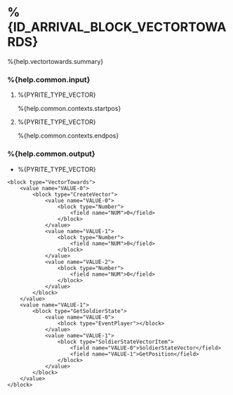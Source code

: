 # %{ID_ARRIVAL_BLOCK_VECTORTOWARDS}

%{help.vectortowards.summary}

### %{help.common.input}

1. %{PYRITE_TYPE_VECTOR}

    %{help.common.contexts.startpos}

2. %{PYRITE_TYPE_VECTOR}

    %{help.common.contexts.endpos}

### %{help.common.output}

-   %{PYRITE_TYPE_VECTOR}

```
<block type="VectorTowards">
    <value name="VALUE-0">
        <block type="CreateVector">
            <value name="VALUE-0">
                <block type="Number">
                    <field name="NUM">0</field>
                </block>
            </value>
            <value name="VALUE-1">
                <block type="Number">
                    <field name="NUM">0</field>
                </block>
            </value>
            <value name="VALUE-2">
                <block type="Number">
                    <field name="NUM">0</field>
                </block>
            </value>
        </block>
    </value>
    <value name="VALUE-1">
        <block type="GetSoldierState">
            <value name="VALUE-0">
                <block type="EventPlayer"></block>
            </value>
            <value name="VALUE-1">
                <block type="SoldierStateVectorItem">
                    <field name="VALUE-0">SoldierStateVector</field>
                    <field name="VALUE-1">GetPosition</field>
                </block>
            </value>
        </block>
    </value>
</block>
```
